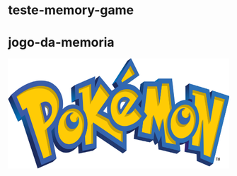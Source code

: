 # teste-memory-game
# jogo-da-memoria


<img src="images/pokemon3.png" alt="Image" height="250" width="500">
